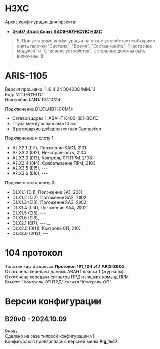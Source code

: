 НЗХС
====

Архив конфигурации для проекта:
- **[Э-507 Шкаф Авант К400-001-ВОЛС НЗХС](Э-507_Шкаф_Авант_К400-001-ВОЛС_НЗХС.pdf)**

> !!! При установке конфигурации на новое устройство необходимо снять галочки "Система", "Время", "Состав крейта", "Настройка модулей" и "Описание устройства". Остальные должны быть включены. !!!


# ARIS-1105

Версия прошивки: 1.10.4.241004008 /MM.1.1   
Код: A21.1-B1.1-D1.1  
Настройки LAN1: 10.1.1.1/24

Подключение B1.X1.A1B1 (COM1):
- Сетевой адрес 1, АВАНТ К400-001-ВОЛС
- Пауза между запросами 10 мс
- В ретроархив добавлен сигнал Connection


Подключение к слоту 1:
- A2.X3.1 (DI1),  Положение SAC1,   2101
- A2.X3.2 (DI2),  Неисправность,    2104
- A2.X3.3 (DI3),  Контроль ОП ПРМ,  2108
- A2.X3.4 (DI4),  Срабатывание ПРМ, 2103 
- A2.X3.5 (DI5),  ---
- A2.X3.6 (DI6),  ---

Подключение к слоту 3:
- D1.X1.1 (DI1),  Положение SA1,    2001
- D1.X1.2 (DI2),  Положение SA2,    2002
- D1.X1.3 (DI3),  Положение SA3,    2002
- D1.X1.4 (DI4),  Положение SA4,    2002
- D1.X1.5 (DI5),  ---
- D1.X1.6 (DI6),  ---
- D1.X2.1 (DI7),  ---
...
- D1.X2.5 (DI11), Контроль ОП,      2107
- D1.X2.6 (DI12), ---


# 104 протокол

Типовая карта адресов **Протокол 101_104 v1.1 ARIS-2805**.  
Отключена передача данных АВАНТ класса 1 (журналы).  
Отключена передача сигналов ПРД и лишних команд ПРМ.  
Вместо "Контроль ОП ПРД" сигнал "Контроль ОП". 


# Версии конфигурации

## B20v0 - 2024.10.09

Вновь.  
Сделано на базе типовой конфигурации v1.  
Конфигурация проверялась с версией меню **PIg_1v47**.

